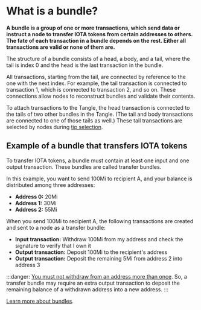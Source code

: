 # What is a bundle?

**A bundle is a group of one or more transactions, which send data or instruct a node to transfer IOTA tokens from certain addresses to others. The fate of each transaction in a bundle depends on the rest. Either all transactions are valid or none of them are.**

The structure of a bundle consists of a head, a body, and a tail, where the tail is index 0 and the head is the last transaction in the bundle.

All transactions, starting from the tail, are connected by reference to the one with the next index. For example, the tail transaction is connected to transaction 1, which is connected to transaction 2, and so on. These connections allow nodes to reconstruct bundles and validate their contents.

To attach transactions to the Tangle, the head transaction is connected to the tails of two other bundles in the Tangle. (The tail and body transactions are connected to one of those tails as well.) These tail transactions are selected by nodes during [tip selection](root://the-tangle/0.1/concepts/tip-selection.md).

## Example of a bundle that transfers IOTA tokens

To transfer IOTA tokens, a bundle must contain at least one input and one output transaction. These bundles are called transfer bundles.

In this example, you want to send 100Mi to recipient A, and your balance is distributed among three addresses:

* **Address 0:** 20Mi
* **Address 1:** 30Mi
* **Address 2:** 55Mi

When you send 100Mi to recipient A, the following transactions are created and sent to a node as a transfer bundle:

* **Input transaction:** Withdraw 100Mi from my address and check the signature to verify that I own it
* **Output transaction:** Deposit 100Mi to the recipient's address
* **Output transaction:** Deposit the remaining 5Mi from address 2 into address 3

:::danger:
[You must not withdraw from an address more than once](root://iota-basics/0.1/concepts/addresses-and-signatures.md#address-reuse). So, a transfer bundle may require an extra output transaction to deposit the remaining balance of a withdrawn address into a new address.
:::

[Learn more about bundles](root://iota-basics/0.1/concepts/bundles-and-transactions.md).

